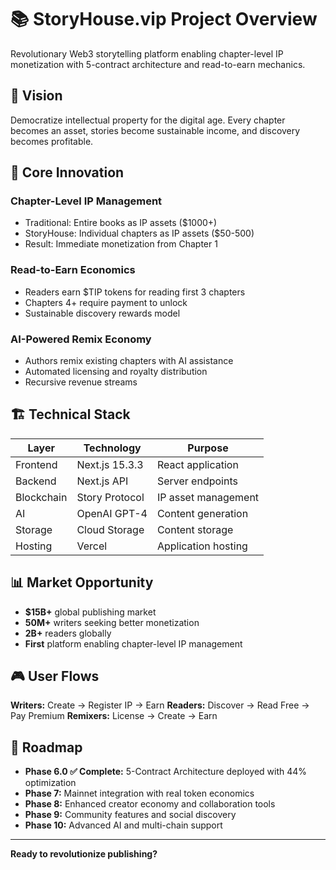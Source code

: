 # 📚 StoryHouse.vip Project Overview

Revolutionary Web3 storytelling platform enabling chapter-level IP monetization with 5-contract architecture and read-to-earn mechanics.

## 🎯 Vision

Democratize intellectual property for the digital age. Every chapter becomes an asset, stories become sustainable income, and discovery becomes profitable.

## 🚀 Core Innovation

### Chapter-Level IP Management
- Traditional: Entire books as IP assets ($1000+)
- StoryHouse: Individual chapters as IP assets ($50-500)
- Result: Immediate monetization from Chapter 1

### Read-to-Earn Economics
- Readers earn $TIP tokens for reading first 3 chapters
- Chapters 4+ require payment to unlock
- Sustainable discovery rewards model

### AI-Powered Remix Economy
- Authors remix existing chapters with AI assistance
- Automated licensing and royalty distribution
- Recursive revenue streams

## 🏗️ Technical Stack

| Layer | Technology | Purpose |
|-------|------------|---------|
| Frontend | Next.js 15.3.3 | React application |
| Backend | Next.js API | Server endpoints |
| Blockchain | Story Protocol | IP asset management |
| AI | OpenAI GPT-4 | Content generation |
| Storage | Cloud Storage | Content storage |
| Hosting | Vercel | Application hosting |

## 📊 Market Opportunity

- **$15B+** global publishing market
- **50M+** writers seeking better monetization
- **2B+** readers globally
- **First** platform enabling chapter-level IP management

## 🎮 User Flows

**Writers:** Create → Register IP → Earn
**Readers:** Discover → Read Free → Pay Premium
**Remixers:** License → Create → Earn

## 🔮 Roadmap

- **Phase 6.0 ✅ Complete:** 5-Contract Architecture deployed with 44% optimization
- **Phase 7:** Mainnet integration with real token economics
- **Phase 8:** Enhanced creator economy and collaboration tools
- **Phase 9:** Community features and social discovery
- **Phase 10:** Advanced AI and multi-chain support

---

**Ready to revolutionize publishing?**